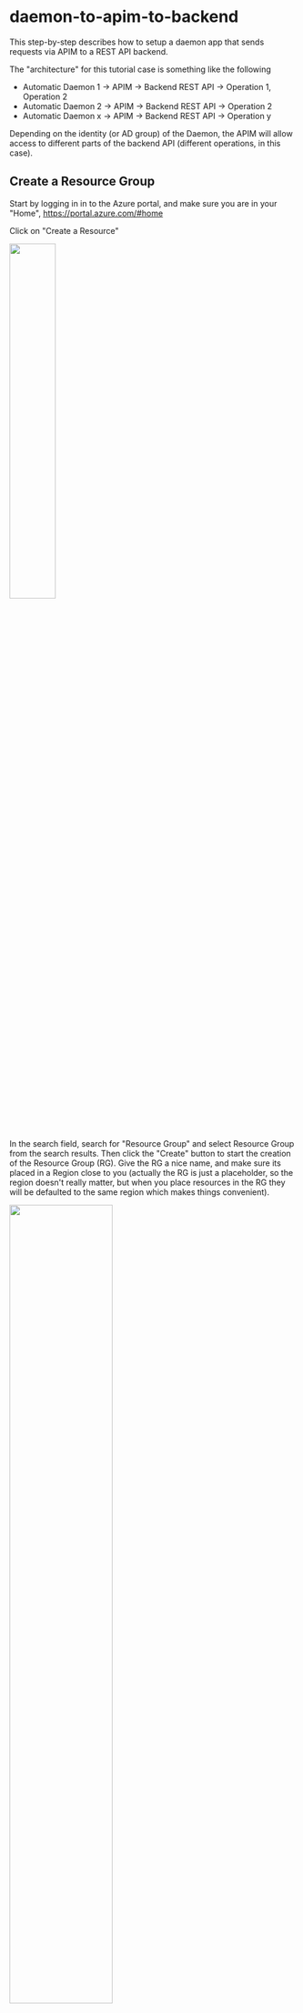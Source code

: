 # daemon-to-apim-to-backend
This step-by-step describes how to setup a daemon app that sends requests via APIM to a REST API backend. 

The "architecture" for this tutorial case is something like the following

* Automatic Daemon 1 -> APIM -> Backend REST API -> Operation 1, Operation 2
* Automatic Daemon 2 -> APIM -> Backend REST API -> Operation 2
* Automatic Daemon x -> APIM -> Backend REST API -> Operation y

Depending on the identity (or AD group) of the Daemon, the APIM will allow access to different parts of the backend API (different operations, in this case).

## Create a Resource Group

Start by logging in in to the Azure portal, and make sure you are in your "Home", https://portal.azure.com/#home

Click on "Create a Resource"

<p align="left">
  <img width="40%"  src="./media/create-a-resource.png">
</p>

In the search field, search for "Resource Group" and select Resource Group from the search results. Then click the "Create" button to start the creation of the Resource Group (RG). Give the RG a nice name, and make sure its placed in a Region close to you (actually the RG is just a placeholder, so the region doesn't really matter, but when you place resources in the RG they will be defaulted to the same region which makes things convenient).

<p align="left">
  <img width="60%"  src="./media/create-a-resource-group.png">
</p>

Then click review and create. Validation should pass, after which you can click on create.


## Create an API Manager instance

Azure API Manager, is a platform that can hold API definitions. The APIs are not hosted in APIM, instead it points to backend APIs, which could be running on Azure, on-prem, in another cloud or anywhere else you have connectivity to.

Start by going to your resource group, if you are not already there. Click on "Create Resources" (or "Add") and search for APIM in the search field. Select API Management from the search results, then click create.

Give your APIM a globally unique name. This is needed because the name will be used to create a URL that needs to be a Fully Qualified Domain Name, FQDN. 

Make sure that the APIM is located in the right subscription and in the resource group you just created. 

Add an "Organization name" of your choice and an "Administrator email". 

**Make sure** to use the "Developer" pricing tier. The developer tier gives you full functionality but without a Service Level Agreement, and is much cheaper than the other alternatives.

<p align="left">
  <img width="50%"  src="./media/create-apim.png">
</p>

Now wait. It can take a while to create the APIM instance, up to 40 minutes at the time of writing (May 2020)

## Create an API in APIM

This section has borrowed a lot from this tutorial: https://docs.microsoft.com/en-us/azure/api-management/import-and-publish#-import-and-publish-a-backend-api but I have made it a bit condensed. If unclear, feel free to go to the source for more details.

You will import an OpenAPI (formerly Swagger) Specification backend API in JSON format into APIM. The backend API is hosted at https://conferenceapi.azurewebsites.net?format=json.

Start by going to you APIM instance. In the left navigation of your API Management instance, select APIs from the API Management section.

Select the OpenAPI tile, and then select "Full" on the top left of the pop up screen (instead of basic, which is the default start screen).

Paste this URI into the "Open API Specification" field: https://conferenceapi.azurewebsites.net?format=json

This will import the API into APIM, and populate the other fields in the pop-up. You need to add an API URL suffix that will be used to reach the API that is published through APIM. You can call it anything, but I will call it "conference".

It should look like the following: 

<p align="left">
  <img width="80%"  src="./media/create-api.png">
</p>

If all looks right, click "Create".

The new API will be imported, and you will see that API with all its operations, next to the Echo API which comes as a default with APIM. 

<p align="left">
  <img width="100%"  src="./media/apis.png">
</p>

You will work more with the API operations later (adding policies etc).

## Create Application Registrations

Both the API and the Daemon needs to be registered in Azure AD, so that we can use Oauth2 for authentication. We start with the API.

Search for "App registrations" and select App Registrations from the search results. Name the registration appropriately and leave the defaults and click "Register".

<p align="left">
  <img width="50%"  src="./media/api-app-registration.png">
</p>


In the left hand navigation pane, go to "Expose an API", then click on "Application ID URI - Set", and leave the default value, which should look similar to ````api://7f038808-5322-4125-8143-12d804a45c1b````. The alphanumeric string is the clientID. **Make a note of this** as it will be needed later.

Now, create another app registration for the daemon. Give it a name, and leave the defaults then click "Register".

Now, we need to create a secret for the daemon. In the left hand navigation pane, go to "Certificate & Secrets", then select "New Client Secret". Give it a name and choose an expiration time (I use 1 year).

Copy the secret and store it safely. You will not be able to see it again in the portal.    

Also, make a note of the clientID, which can be found in the "Overview" from the left hand navigation pane.

Use e.g. postman to try if you get a response from your token endpoint. 

The URL to use is  https://login.microsoftonline.com/\<tenant id\>/oauth2/v2.0/token, and the method needs to be POST. 

You also need to add a few key value pairs in the body of the request (not query parameters).

* grant_type: should be ````client_credentials````
* scope: The application ID URI from above (similar to ````api://7f038808-5322-4125-8143-12d804a45c1b````)
* client_secret: The secret you save securely before (right?)
* client_id: The ClientID you saved above (similar to ````7f038808-5322-4125-8143-12d804a45c1b````)

<p align="left">
  <img width="100%"  src="./media/postman.png">
</p>

You should get a response similar to the (slightly redacted) output in the picture above.

If  you go to (for instance) jwt.ms you can decode the token and break it down to its parts. I should look something like this (except for the redacted parts):

<p align="left">
  <img width="60%"  src="./media/jwt-decoded.png">
</p>

Where, for instance, "appid" corresponds to the app-registration of the daemon app.

## Granting Application Permissions to the deamon
You need to add application permissions to the API app-registration. This is required to enable OAuth 2.0 client credentials flow. 

Go to the API app registration you created previously, and edit its Manifest. You need to add an entry into the appRoles array specifying that the permission is for an application. For more info on this, feel free to have a look at https://docs.microsoft.com/en-us/azure/active-directory/develop/howto-add-app-roles-in-azure-ad-apps

The appRoles array should now look similar to the one below. 
````
      "appRoles": [
            {
                  "allowedMemberTypes": [
                        "Application"
                  ],
                  "description": "Allow client apps to send requests to the API.",
                  "displayName": "API Request",
                  "id": "cfef0000-0000-0000-be10-90e97fa573a6",
                  "isEnabled": true,
                  "lang": null,
                  "origin": "Application",
                  "value": "API.Request"
            }
      ]
````

The only thing you need to change is the GUID (id) value, and it needs to be a valid GUID (for guidance, look here https://docs.microsoft.com/en-us/powershell/module/microsoft.powershell.utility/new-guid?view=powershell-7 or search the web for a guid generator).

When you are done, click save.

Now, go to the app-registration of your daemon and select "API Permissions" in the left hand toolbar.

Click on Add a Permission, and find your API and select it.

<p align="left">
  <img width="100%"  src="./media/api-permissions.png">
</p>

Select the role you added previously, e.g. !Request" and click on "Add permissions".

<p align="left">
  <img width="100%"  src="./media/api-permissions2.png">
</p>

Finally, when prompted, click on Click on Grant admin consent for \<your user name\>. This step requires Azure AD admin privileges. If you don't have it this will not work.



## Validate the Application Permissions in APIM
In the previous section we granted role-based access for the client application to call the API. Now we can use a policy in APIM to validate the roles claim. 

This makes sure that the token targets our API, and that the caller has the correct role-based access to the API.

The validation policy should look similar to the below.

````
    <inbound>
        <validate-jwt header-name="Authorization" failed-validation-httpcode="401" failed-validation-error-message="Unauthorized. Access token is missing or invalid.">
            <openid-config url="https://login.microsoftonline.com/de270000-0000-0000-84d2-000000d640cb/.well-known/openid-configuration" />
            <required-claims>
                <claim name="aud" match="any">
                    <value>api://80c40000-0000-4ef6-0000-0000d66eb2c9</value>
                    <value>80c40000-0000-4ef6-0000-0000d66eb2c9</value>
                </claim>
                <claim name="roles" match="any">
                    <value>API.Request</value>
                </claim>
            </required-claims>
        </validate-jwt>
        <return-response>
            <set-status code="200" />
            <set-header name="content-type" exists-action="override">
                <value>application/json</value>
            </set-header>
            <set-body>{
                "status": "200",
                "message": "OK"
            }</set-body>
        </return-response>
    </inbound>
````

## Try it out

Use postman (or similar) to try out the AD enforced API access, and the jwt validation.

We will use the default echo API, so the URL to use will be

````
https://\<your APIM\>.azure-api.net/echo
````



## Create the Daemon

TBD. Postman will have to do for now... 

##




## Create Azure Function backend API

